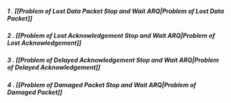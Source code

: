 ##### 1 . *[[Problem of Lost Data Packet Stop and Wait ARQ|Problem of Lost Data Packet]]*
##### 2 . *[[Problem of Lost Acknowledgement Stop and Wait ARQ|Problem of Lost Acknowledgement]]*
##### 3 . *[[Problem of Delayed Acknowledgement Stop and Wait ARQ|Problem of Delayed Acknowledgement]]*
##### 4 . *[[Problem of Damaged Packet Stop and Wait ARQ|Problem of Damaged Packet]]*


